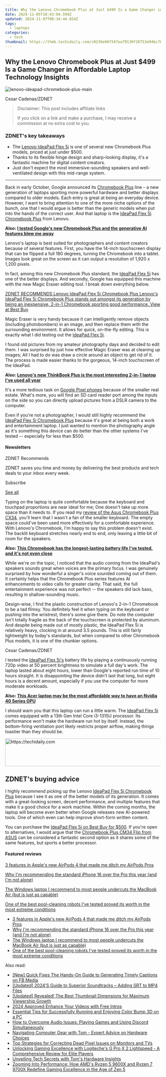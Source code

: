 ```yaml
---
title: Why the Lenovo Chromebook Plus at Just $499 Is a Game Changer in Affordable Laptop Technology Insights
date: 2024-11-05T18:43:04.599Z
updated: 2024-11-07T08:34:44.654Z
tags:
  - laptops
categories:
  - tech
thumbnail: https://thmb.techidaily.com/c0239e66f547ea79139f20753e94bc761ce1a69ab941c719cf263cbdc3c5a7f2.jpg
---
```


## Why the Lenovo Chromebook Plus at Just $499 Is a Game Changer in Affordable Laptop Technology  Insights

![lenovo-ideapad-chromebook-plus-main](https://www.zdnet.com/a/img/resize/7d842accd078a98c4e9bc2312c1192368b8c4261/2023/11/02/9cec63e6-7349-4a22-9250-0cf5b731924a/lenovo-ideapad-chromebook-plus-main.jpg?auto=webp&width=1280)

Cesar Cadenas/ZDNET

>  Disclaimer: This post includes affiliate links
>
>  If you click on a link and make a purchase, I may receive a commission at no extra cost to you.
>

### ZDNET's key takeaways

* The [Lenovo IdeaPad Flex 5i](https://shop-links.co/link/?url=https%3A%2F%2Fwww.bestbuy.com%2Fsite%2Flenovo-ideapad-flex-5i-chromebook-plus-laptop-14-2k-touch-intel-i3-1315u-with-8gb-memory-intel-uhd-graphics-128gb-ssd-storm-grey%2F6550736.p%3FskuId%3D6550736&publisher_slug=itechdaily19598&exclusive=1) is one of several new Chromebook Plus models, priced at just under $500.
* Thanks to its flexible hinge design and sharp-looking display, it's a fantastic machine for digital content creators.
* Just don't expect the most immersive-sounding speakers and well-ventilated design with this mid-range system.

---

Back in early October, Google announced its [Chromebook Plus](https://www.zdnet.com/article/googles-new-premium-chromebook-certification-offers-more-than-just-bragging-rights/) line – a new generation of laptops sporting more powerful hardware and better displays compared to older models. Each entry is great at being an everyday device. However, I want to bring attention to one of the more niche options of the bunch, one that I would argue is better than the generic models when put into the hands of the correct user. And that laptop is the [IdeaPad Flex 5i Chromebook Plus](https://go.shopyourlikes.com/pi/6dcf690a69011d7d576626ac887f56b098db1cfa?afId=614548&afCampaignId=zd-%5F%5FCOM%5FCLICK%5FID%5F%5F-dtp&afCreativeId=2993&afPlacementId=2) from Lenovo. 

**Also: [I tested Google's new Chromebook Plus and the generative AI features blew me away](https://www.zdnet.com/article/i-tested-googles-new-chromebook-plus-and-the-generative-ai-features-blew-me-away/)**

Lenovo's laptop is best suited for photographers and content creators because of several features. First, you have the 14-inch touchscreen display that can be flipped a full 180 degrees, turning the Chromebook into a tablet. Images look great on the screen as it can output a resolution of 1,920 x 1,200 pixels. 

In fact, among this new Chromebook Plus standard, the [IdeaPad Flex 5i](https://go.shopyourlikes.com/pi/6dcf690a69011d7d576626ac887f56b098db1cfa?afId=614548&afCampaignId=zd-%5F%5FCOM%5FCLICK%5FID%5F%5F-dtp&afCreativeId=2993&afPlacementId=2) has one of the better displays. And secondly, Google has equipped this machine with the new Magic Eraser editing tool. I break down everything below.

[ZDNET RECOMMENDS Lenovo IdeaPad Flex 5i Chromebook Plus Lenovo's IdeaPad Flex 5i Chromebook Plus stands out amongst its generation by being an inexpensive, 2-in-1 Chromebook sporting good performance. View at Best Buy](https://shop-links.co/link/?url=https%3A%2F%2Fwww.bestbuy.com%2Fsite%2Flenovo-ideapad-flex-5i-chromebook-plus-laptop-14-2k-touch-intel-i3-1315u-with-8gb-memory-intel-uhd-graphics-128gb-ssd-storm-grey%2F6550736.p%3FskuId%3D6550736&publisher_slug=itechdaily19598&exclusive=1)

Magic Eraser is very handy because it can intelligently remove objects (including photobombers) in an image, and then replace them with the surrounding environment. It allows for quick, on-the-fly editing. This is exactly what I did testing out the [IdeaPad Flex 5i](https://go.shopyourlikes.com/pi/6dcf690a69011d7d576626ac887f56b098db1cfa?afId=614548&afCampaignId=zd-%5F%5FCOM%5FCLICK%5FID%5F%5F-dtp&afCreativeId=2993&afPlacementId=2). 

I found old pictures from my amateur photography days and decided to edit them. I was surprised by just how effective Magic Eraser was at cleaning up images; All I had to do was draw a circle around an object to get rid of it. The process is made easier thanks to the gorgeous, 14-inch touchscreen of the IdeaPad. 

**Also: [Lenovo's new ThinkBook Plus is the most interesting 2-in-1 laptop I've used all year](https://www.zdnet.com/article/lenovos-new-thinkbook-plus-is-the-most-interesting-2-in-1-laptop-ive-used-all-year/)**

It's a more tedious task on [Google Pixel phones](https://www.zdnet.com/article/best-google-phone/) because of the smaller real estate. What's more, you will find an SD card reader port among the inputs on the side so you can directly upload pictures from a DSLR camera to the computer. 

Even if you're not a photographer, I would still highly recommend the [IdeaPad Flex 5i Chromebook Plus](https://go.shopyourlikes.com/pi/6dcf690a69011d7d576626ac887f56b098db1cfa?afId=614548&afCampaignId=zd-%5F%5FCOM%5FCLICK%5FID%5F%5F-dtp&afCreativeId=2993&afPlacementId=2) because it's great at being both a work and entertainment laptop. I just wanted to mention the photography angle as it's something this device can do better than the other systems I've tested -- especially for less than $500.

#### Newsletters

ZDNET Recommends

ZDNET saves you time and money by delivering the best products and tech deals to your inbox every week.

 Subscribe

[See all](https://www.zdnet.com/newsletters/)

Typing on the laptop is quite comfortable because the keyboard and touchpad proportions are near ideal for me; One doesn't take up more space than it needs to. If you read my [review of the Asus Chromebook Plus CX34](https://www.zdnet.com/article/i-tested-googles-new-chromebook-plus-and-the-generative-ai-features-blew-me-away/), you'll learn that I wasn't a fan of the smaller keyboard. The empty space could've been used more effectively for a comfortable experience. With Lenovo's Chromebook, I'm happy to say this problem doesn't exist. The backlit keyboard stretches nearly end to end, only leaving a little bit of room for the speakers.

**Also: [This Chromebook has the longest-lasting battery life I've tested, and it's not even close](https://www.zdnet.com/article/this-chromebook-has-the-longest-lasting-battery-life-ive-tested-and-its-not-even-close/)**

While we're on the topic, I noticed that the audio coming from the IdeaPad's speakers sounds great when voices are the primary focus. I was genuinely surprised by how wonderful a singer's voice sounded coming out of them. It certainly helps that the Chromebook Plus series features AI enhancements to video calls for greater clarity. That said, the full entertainment experience was not perfect -- the speakers did lack bass, resulting in shallow-sounding music. 

Design-wise, I find the plastic construction of Lenovo's 2-in-1 Chromebook to be a tad flimsy. You definitely feel it when typing on the keyboard or pushing into the wristrest; there's some give there. Do note the computer isn't totally fragile as the back of the touchscreen is protected by aluminum. And despite being made out of mostly plastic, the IdeaPad Flex 5i is relatively heavy, clocking in at around 3.5 pounds. This is still fairly lightweight by today's standards, but when compared to other Chromebook Plus models, it is one of the chunkier options. 

Cesar Cadenas/ZDNET

I tested the [IdeaPad Flex 5i's](https://go.shopyourlikes.com/pi/6dcf690a69011d7d576626ac887f56b098db1cfa?afId=614548&afCampaignId=zd-%5F%5FCOM%5FCLICK%5FID%5F%5F-dtp&afCreativeId=2993&afPlacementId=2) battery life by playing a continuously running 720p video at 50 percent brightness to simulate a full day's work. The laptop lasted about eight hours, lower than Google's reported run time of 10 hours straight. It is disappointing the device didn't last that long, but eight hours is a decent amount, especially if you use the computer for more moderate workloads.

**Also: [This Acer laptop may be the most affordable way to have an Nvidia 40 Series GPU](https://www.zdnet.com/article/this-acer-laptop-may-be-the-most-affordable-way-to-have-an-nvidia-40-series-gpu/)**

I should warn you that this laptop can run a little warm. The [IdeaPad Flex 5i](https://go.shopyourlikes.com/pi/6dcf690a69011d7d576626ac887f56b098db1cfa?afId=614548&afCampaignId=zd-%5F%5FCOM%5FCLICK%5FID%5F%5F-dtp&afCreativeId=2993&afPlacementId=2) comes equipped with a 13th Gen Intel Core i3-1315U processor. Its performance won't make the hardware run hot by itself. Instead, the bottom-firing ventilation port likely restricts proper airflow, making things toastier than they should be.

<!-- affiliate ads begin -->
<a href="https://aligracehair.sjv.io/c/5597632/2135405/19272" target="_top" id="2135405">
  <img src="//a.impactradius-go.com/display-ad/19272-2135405" border="0" alt="https://techidaily.com" width="728" height="90"/>
</a>
<img height="0" width="0" src="https://aligracehair.sjv.io/i/5597632/2135405/19272" style="position:absolute;visibility:hidden;" border="0" />
<!-- affiliate ads end -->

## ZDNET's buying advice

I highly recommend picking up the Lenovo [IdeaPad Flex 5i Chromebook Plus](https://go.shopyourlikes.com/pi/6dcf690a69011d7d576626ac887f56b098db1cfa?afId=614548&afCampaignId=zd-%5F%5FCOM%5FCLICK%5FID%5F%5F-dtp&afCreativeId=2993&afPlacementId=2) because I see it as one of the better models of its generation. It comes with a great-looking screen, decent performance, and multiple features that make it a good choice for a work machine. Within the coming months, the laptop will become even better when Google releases new AI-powered tools. One of which even can help improve short-form written content.

You can purchase the [IdeaPad Flex 5i on Best Buy for $500](https://shop-links.co/link/?url=https%3A%2F%2Fwww.bestbuy.com%2Fsite%2Flenovo-ideapad-flex-5i-chromebook-plus-laptop-14-2k-touch-intel-i3-1315u-with-8gb-memory-intel-uhd-graphics-128gb-ssd-storm-grey%2F6550736.p%3FskuId%3D6550736&publisher_slug=itechdaily19598&exclusive=1). If you're open to alternatives, I would argue that the [Chromebook Plus CM34 Flip from ASUS](https://www.google.com/chromebook/discover/pdp-asus-chromebook-cm34-flip/) can be considered a fantastic second option as it shares some of the same features, but sports a better processor.

#### Featured reviews

[3 features in Apple's new AirPods 4 that made me ditch my AirPods Pros](https://www.zdnet.com/article/3-features-in-apples-new-airpods-4-that-made-me-ditch-my-airpods-pros/ "3 features in Apple's new AirPods 4 that made me ditch my AirPods Pros")

[Why I'm recommending the standard iPhone 16 over the Pro this year (and I'm not alone)](https://www.zdnet.com/article/why-im-recommending-the-standard-iphone-16-over-the-pro-this-year-and-im-not-alone/ "Why I'm recommending the standard iPhone 16 over the Pro this year (and I'm not alone)")

[The Windows laptop I recommend to most people undercuts the MacBook Air (but is just as capable)](https://www.zdnet.com/article/the-windows-laptop-i-recommend-to-most-people-undercuts-the-macbook-air-but-is-just-as-capable/ "The Windows laptop I recommend to most people undercuts the MacBook Air (but is just as capable)")

[One of the best pool-cleaning robots I've tested proved its worth in the most extreme conditions](https://www.zdnet.com/article/one-of-the-best-pool-cleaning-robots-ive-tested-proved-its-worth-in-the-most-extreme-conditions/ "One of the best pool-cleaning robots I've tested proved its worth in the most extreme conditions")

* [3 features in Apple's new AirPods 4 that made me ditch my AirPods Pros](https://www.zdnet.com/article/3-features-in-apples-new-airpods-4-that-made-me-ditch-my-airpods-pros/ "3 features in Apple's new AirPods 4 that made me ditch my AirPods Pros")
* [Why I'm recommending the standard iPhone 16 over the Pro this year (and I'm not alone)](https://www.zdnet.com/article/why-im-recommending-the-standard-iphone-16-over-the-pro-this-year-and-im-not-alone/ "Why I'm recommending the standard iPhone 16 over the Pro this year (and I'm not alone)")
* [The Windows laptop I recommend to most people undercuts the MacBook Air (but is just as capable)](https://www.zdnet.com/article/the-windows-laptop-i-recommend-to-most-people-undercuts-the-macbook-air-but-is-just-as-capable/ "The Windows laptop I recommend to most people undercuts the MacBook Air (but is just as capable)")
* [One of the best pool-cleaning robots I've tested proved its worth in the most extreme conditions](https://www.zdnet.com/article/one-of-the-best-pool-cleaning-robots-ive-tested-proved-its-worth-in-the-most-extreme-conditions/ "One of the best pool-cleaning robots I've tested proved its worth in the most extreme conditions")

<ins class="adsbygoogle"
     style="display:block"
     data-ad-format="autorelaxed"
     data-ad-client="ca-pub-7571918770474297"
     data-ad-slot="1223367746"></ins>

<ins class="adsbygoogle"
     style="display:block"
     data-ad-client="ca-pub-7571918770474297"
     data-ad-slot="8358498916"
     data-ad-format="auto"
     data-full-width-responsive="true"></ins>

<span class="atpl-alsoreadstyle">Also read:</span>
<div><ul>
<li><a href="https://facebook-video-files.techidaily.com/new-quick-fixes-the-hands-on-guide-to-generating-timely-captions-on-fb-media/"><u>[New] Quick Fixes The Hands-On Guide to Generating Timely Captions on FB Media</u></a></li>
<li><a href="https://fox-links.techidaily.com/updated-2024s-guide-to-superior-soundtracks-adding-srt-to-mp4-files/"><u>[Updated] 2024’S Guide to Superior Soundtracks – Adding SRT to MP4 Files</u></a></li>
<li><a href="https://facebook-video-footage.techidaily.com/updated-revealed-the-best-thumbnail-dimensions-for-maximum-viewership-growth/"><u>[Updated] Revealed! The Best Thumbnail Dimensions for Maximum Viewership Growth</u></a></li>
<li><a href="https://fox-access.techidaily.com/2024-approved-enhance-your-videos-with-free-intros/"><u>2024 Approved Enhance Your Videos with Free Intros</u></a></li>
<li><a href="https://discover-data.techidaily.com/essential-tips-for-successfully-running-and-enjoying-color-bump-3d-on-a-pc/"><u>Essential Tips for Successfully Running and Enjoying Color Bump 3D on a PC</u></a></li>
<li><a href="https://sound-issues.techidaily.com/how-to-overcome-audio-issues-playing-games-and-using-discord-simultaneously/"><u>How to Overcome Audio Issues: Playing Games and Using Discord Simultaneously</u></a></li>
<li><a href="https://hardware-reviews.techidaily.com/navigating-computer-gear-with-tom-expert-advice-on-hardware-choices/"><u>Navigating Computer Gear with Tom - Expert Advice on Hardware Choices</u></a></li>
<li><a href="https://technical-tips.techidaily.com/top-strategies-for-correcting-dead-pixel-issues-on-monitors-and-tvs/"><u>Top Strategies for Correcting Dead Pixel Issues on Monitors and TVs</u></a></li>
<li><a href="https://hardware-reviews.techidaily.com/unlocking-gaming-excellence-with-logiteches-g-pro-x-2-lightspeed-a-comprehensive-review-for-elite-players/"><u>Unlocking Gaming Excellence with Logiteche's G Pro X 2 Lightspeed - A Comprehensive Review for Elite Players</u></a></li>
<li><a href="https://hardware-reviews.techidaily.com/unveiling-tech-secrets-with-toms-hardware-insights/"><u>Unveiling Tech Secrets with Tom's Hardware Insights</u></a></li>
<li><a href="https://hardware-reviews.techidaily.com/zooming-into-performance-how-amds-ryzen-5-9600x-and-ryzen-7-9700x-redefine-gaming-excellence-in-the-age-of-zen-5/"><u>Zooming Into Performance: How AMD's Ryzen 5 9600X and Ryzen 7 9700X Redefine Gaming Excellence in the Age of Zen 5</u></a></li>
</ul></div>

